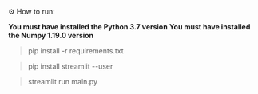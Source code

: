 ⚙️ How to run:
  
**You must have installed the Python 3.7 version**
**You must have installed the Numpy 1.19.0 version**


> pip install -r requirements.txt

> pip install streamlit --user

> streamlit run main.py
